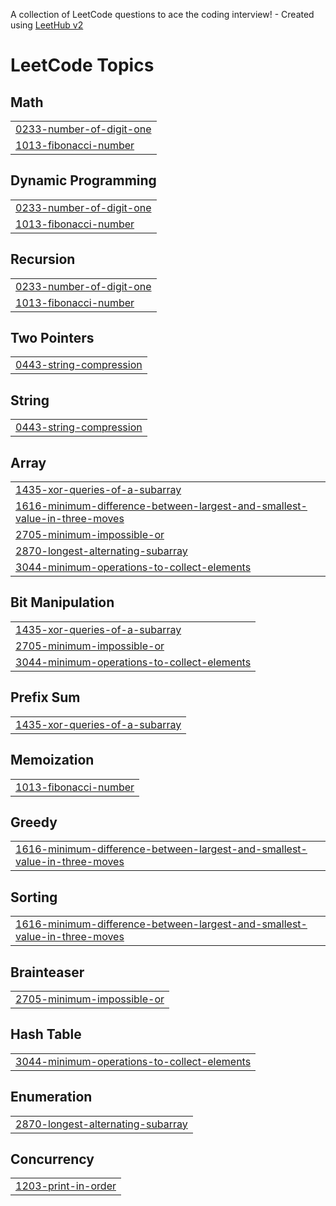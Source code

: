 A collection of LeetCode questions to ace the coding interview! - Created using [LeetHub v2](https://github.com/arunbhardwaj/LeetHub-2.0)
<!---LeetCode Topics Start-->
# LeetCode Topics
## Math
|  |
| ------- |
| [0233-number-of-digit-one](https://github.com/hamna321/Leetcode-Q-242/tree/master/0233-number-of-digit-one) |
| [1013-fibonacci-number](https://github.com/hamna321/Leetcode-Q-242/tree/master/1013-fibonacci-number) |
## Dynamic Programming
|  |
| ------- |
| [0233-number-of-digit-one](https://github.com/hamna321/Leetcode-Q-242/tree/master/0233-number-of-digit-one) |
| [1013-fibonacci-number](https://github.com/hamna321/Leetcode-Q-242/tree/master/1013-fibonacci-number) |
## Recursion
|  |
| ------- |
| [0233-number-of-digit-one](https://github.com/hamna321/Leetcode-Q-242/tree/master/0233-number-of-digit-one) |
| [1013-fibonacci-number](https://github.com/hamna321/Leetcode-Q-242/tree/master/1013-fibonacci-number) |
## Two Pointers
|  |
| ------- |
| [0443-string-compression](https://github.com/hamna321/Leetcode-Q-242/tree/master/0443-string-compression) |
## String
|  |
| ------- |
| [0443-string-compression](https://github.com/hamna321/Leetcode-Q-242/tree/master/0443-string-compression) |
## Array
|  |
| ------- |
| [1435-xor-queries-of-a-subarray](https://github.com/hamna321/Leetcode-Q-242/tree/master/1435-xor-queries-of-a-subarray) |
| [1616-minimum-difference-between-largest-and-smallest-value-in-three-moves](https://github.com/hamna321/LeetcodeQuestions/tree/master/1616-minimum-difference-between-largest-and-smallest-value-in-three-moves) |
| [2705-minimum-impossible-or](https://github.com/hamna321/LeetcodeQuestions/tree/master/2705-minimum-impossible-or) |
| [2870-longest-alternating-subarray](https://github.com/hamna321/LeetcodeQuestions/tree/master/2870-longest-alternating-subarray) |
| [3044-minimum-operations-to-collect-elements](https://github.com/hamna321/LeetcodeQuestions/tree/master/3044-minimum-operations-to-collect-elements) |
## Bit Manipulation
|  |
| ------- |
| [1435-xor-queries-of-a-subarray](https://github.com/hamna321/Leetcode-Q-242/tree/master/1435-xor-queries-of-a-subarray) |
| [2705-minimum-impossible-or](https://github.com/hamna321/LeetcodeQuestions/tree/master/2705-minimum-impossible-or) |
| [3044-minimum-operations-to-collect-elements](https://github.com/hamna321/LeetcodeQuestions/tree/master/3044-minimum-operations-to-collect-elements) |
## Prefix Sum
|  |
| ------- |
| [1435-xor-queries-of-a-subarray](https://github.com/hamna321/Leetcode-Q-242/tree/master/1435-xor-queries-of-a-subarray) |
## Memoization
|  |
| ------- |
| [1013-fibonacci-number](https://github.com/hamna321/Leetcode-Q-242/tree/master/1013-fibonacci-number) |
## Greedy
|  |
| ------- |
| [1616-minimum-difference-between-largest-and-smallest-value-in-three-moves](https://github.com/hamna321/LeetcodeQuestions/tree/master/1616-minimum-difference-between-largest-and-smallest-value-in-three-moves) |
## Sorting
|  |
| ------- |
| [1616-minimum-difference-between-largest-and-smallest-value-in-three-moves](https://github.com/hamna321/LeetcodeQuestions/tree/master/1616-minimum-difference-between-largest-and-smallest-value-in-three-moves) |
## Brainteaser
|  |
| ------- |
| [2705-minimum-impossible-or](https://github.com/hamna321/LeetcodeQuestions/tree/master/2705-minimum-impossible-or) |
## Hash Table
|  |
| ------- |
| [3044-minimum-operations-to-collect-elements](https://github.com/hamna321/LeetcodeQuestions/tree/master/3044-minimum-operations-to-collect-elements) |
## Enumeration
|  |
| ------- |
| [2870-longest-alternating-subarray](https://github.com/hamna321/LeetcodeQuestions/tree/master/2870-longest-alternating-subarray) |
## Concurrency
|  |
| ------- |
| [1203-print-in-order](https://github.com/hamna321/LeetcodeQuestions/tree/master/1203-print-in-order) |
<!---LeetCode Topics End-->